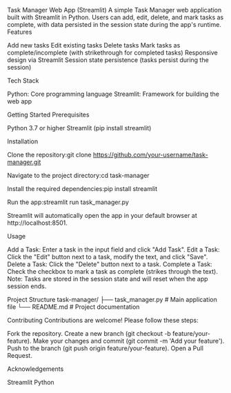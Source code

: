 Task Manager Web App (Streamlit)
A simple Task Manager web application built with Streamlit in Python. Users can add, edit, delete, and mark tasks as complete, with data persisted in the session state during the app's runtime.
Features

Add new tasks
Edit existing tasks
Delete tasks
Mark tasks as complete/incomplete (with strikethrough for completed tasks)
Responsive design via Streamlit
Session state persistence (tasks persist during the session)

Tech Stack

Python: Core programming language
Streamlit: Framework for building the web app

Getting Started
Prerequisites

Python 3.7 or higher
Streamlit (pip install streamlit)

Installation

Clone the repository:git clone https://github.com/your-username/task-manager.git


Navigate to the project directory:cd task-manager


Install the required dependencies:pip install streamlit


Run the app:streamlit run task_manager.py

Streamlit will automatically open the app in your default browser at http://localhost:8501.

Usage

Add a Task: Enter a task in the input field and click "Add Task".
Edit a Task: Click the "Edit" button next to a task, modify the text, and click "Save".
Delete a Task: Click the "Delete" button next to a task.
Complete a Task: Check the checkbox to mark a task as complete (strikes through the text).
Note: Tasks are stored in the session state and will reset when the app session ends.

Project Structure
task-manager/
├── task_manager.py  # Main application file
└── README.md       # Project documentation

Contributing
Contributions are welcome! Please follow these steps:

Fork the repository.
Create a new branch (git checkout -b feature/your-feature).
Make your changes and commit (git commit -m 'Add your feature').
Push to the branch (git push origin feature/your-feature).
Open a Pull Request.


Acknowledgements

Streamlit
Python

